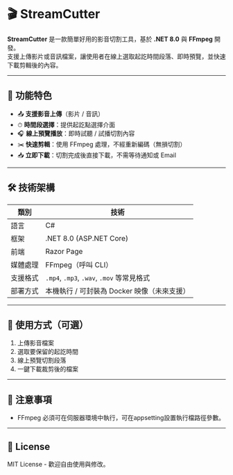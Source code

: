# 🎬 StreamCutter

**StreamCutter** 是一款簡單好用的影音切割工具，基於 **.NET 8.0** 與 **FFmpeg** 開發。  
支援上傳影片或音訊檔案，讓使用者在線上選取起訖時間段落、即時預覽，並快速下載剪輯後的內容。

---

## 🔧 功能特色

- 📤 **支援影音上傳**（影片 / 音訊）
- ⏱ **時間段選擇**：提供起訖點選擇介面
- 🎧 **線上預覽播放**：即時試聽 / 試播切割內容
- ✂️ **快速剪輯**：使用 FFmpeg 處理，不經重新編碼（無損切割）
- 📥 **立即下載**：切割完成後直接下載，不需等待通知或 Email

---

## 🛠 技術架構

| 類別       | 技術                        |
|------------|-----------------------------|
| 語言       | C#                          |
| 框架       | .NET 8.0 (ASP.NET Core)     |
| 前端       | Razor Page                  |
| 媒體處理   | FFmpeg（呼叫 CLI）          |
| 支援格式   | `.mp4`, `.mp3`, `.wav`, `.mov` 等常見格式 |
| 部署方式   | 本機執行 / 可封裝為 Docker 映像（未來支援） |

---

## 📂 使用方式（可選）

1. 上傳影音檔案
2. 選取要保留的起訖時間
3. 線上預覽切割段落
4. 一鍵下載裁剪後的檔案

---

## 📌 注意事項

- FFmpeg 必須可在伺服器環境中執行，可在appsetting設置執行檔路徑參數。

---

## 📜 License

MIT License - 歡迎自由使用與修改。
